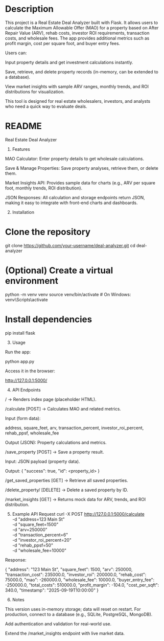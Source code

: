 # Description

This project is a Real Estate Deal Analyzer built with Flask. It allows users to calculate the Maximum Allowable Offer (MAO) for a property based on After Repair Value (ARV), rehab costs, investor ROI requirements, transaction costs, and wholesale fees. The app provides additional metrics such as profit margin, cost per square foot, and buyer entry fees.

Users can:

Input property details and get investment calculations instantly.

Save, retrieve, and delete property records (in-memory, can be extended to a database).

View market insights with sample ARV ranges, monthly trends, and ROI distributions for visualization.

This tool is designed for real estate wholesalers, investors, and analysts who need a quick way to evaluate deals.

# README
Real Estate Deal Analyzer
1. Features

MAO Calculator: Enter property details to get wholesale calculations.

Save & Manage Properties: Save property analyses, retrieve them, or delete them.

Market Insights API: Provides sample data for charts (e.g., ARV per square foot, monthly trends, ROI distribution).

JSON Responses: All calculation and storage endpoints return JSON, making it easy to integrate with front-end charts and dashboards.

2. Installation
# Clone the repository
git clone https://github.com/your-username/deal-analyzer.git
cd deal-analyzer

# (Optional) Create a virtual environment
python -m venv venv
source venv/bin/activate   # On Windows: venv\Scripts\activate

# Install dependencies
pip install flask

3. Usage

Run the app:

python app.py


Access it in the browser:

http://127.0.0.1:5000/

4. API Endpoints

/ → Renders index page (placeholder HTML).

/calculate [POST] → Calculates MAO and related metrics.

Input (form data):

address, square_feet, arv, transaction_percent,
investor_roi_percent, rehab_ppsf, wholesale_fee

Output (JSON): Property calculations and metrics.

/save_property [POST] → Save a property result.

Input: JSON payload (property data).

Output: { "success": true, "id": <property_id> }

/get_saved_properties [GET] → Retrieve all saved properties.

/delete_property/<id> [DELETE] → Delete a saved property by ID.

/market_insights [GET] → Returns mock data for ARV, trends, and ROI distribution.

5. Example API Request
curl -X POST http://127.0.0.1:5000/calculate \
  -d "address=123 Main St" \
  -d "square_feet=1500" \
  -d "arv=250000" \
  -d "transaction_percent=6" \
  -d "investor_roi_percent=20" \
  -d "rehab_ppsf=50" \
  -d "wholesale_fee=10000"


Response:

{
  "address": "123 Main St",
  "square_feet": 1500,
  "arv": 250000,
  "transaction_cost": 235000.0,
  "investor_roi": 200000.0,
  "rehab_cost": 75000.0,
  "mao": -260000.0,
  "wholesale_fee": 10000.0,
  "buyer_entry_fee": -250000.0,
  "total_costs": 510000.0,
  "profit_margin": -104.0,
  "cost_per_sqft": 340.0,
  "timestamp": "2025-09-19T10:00:00"
}

6. Notes

This version uses in-memory storage; data will reset on restart. For production, connect to a database (e.g., SQLite, PostgreSQL, MongoDB).

Add authentication and validation for real-world use.

Extend the /market_insights endpoint with live market data.
